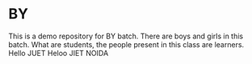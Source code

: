 # BY
This is a demo repository for BY batch.
There are boys and girls in this batch.
What are students, the people present in this class are learners.
Hello JUET
Heloo JIET NOIDA
